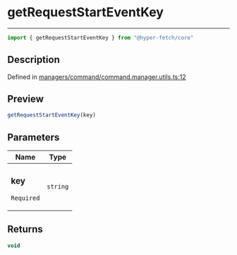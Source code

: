 

# getRequestStartEventKey

<div class="api-docs__separator" data-reactroot="">

---

</div><div class="api-docs__import" data-reactroot="">

```ts
import { getRequestStartEventKey } from "@hyper-fetch/core"
```

</div><div class="api-docs__section">

## Description

</div><div class="api-docs__description"><span class="api-docs__do-not-parse">



</span></div><p class="api-docs__definition">

Defined in [managers/command/command.manager.utils.ts:12](https://github.com/BetterTyped/hyper-fetch/blob/0bdb96c0/packages/core/src/managers/command/command.manager.utils.ts#L12)

</p><div class="api-docs__section">

## Preview

</div><div class="api-docs__preview fn">

```ts
getRequestStartEventKey(key)
```

</div><div class="api-docs__section">

## Parameters

</div><div class="api-docs__parameters"><table><thead><tr><th>Name</th><th>Type</th></tr></thead><tbody><tr param-data="key"><td class="api-docs__param-name required">

### key 

`Required`

</td><td class="api-docs__param-type">

`string`

</td></tr></tbody></table></div><div class="api-docs__section">

## Returns

</div><div class="api-docs__returns">

```ts
void
```

</div>